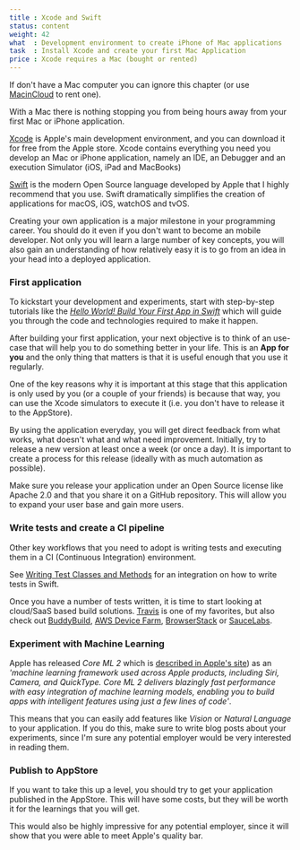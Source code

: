 ```yaml
---
title : Xcode and Swift
status: content
weight: 42
what  : Development environment to create iPhone of Mac applications
task  : Install Xcode and create your first Mac Application
price : Xcode requires a Mac (bought or rented)
---
```


If don't have a Mac computer you can ignore this chapter (or use [MacinCloud](https://www.macincloud.com) to rent one). 

With a Mac there is nothing stopping you from being hours away from your first Mac or iPhone application.

[Xcode](https://en.wikipedia.org/wiki/Xcode) is Apple's main development environment, and you can download it for free from the Apple store. Xcode contains everything you need you develop an Mac or iPhone application, namely an IDE, an Debugger and an execution Simulator (iOS, iPad and MacBooks)

[Swift](https://developer.apple.com/swift/) is the modern Open Source language developed by Apple that I highly recommend that you use. Swift dramatically simplifies the creation of applications for macOS, iOS, watchOS and tvOS.

Creating your own application is a major milestone in your programming career. You should do it even if you don't want to become an mobile developer. Not only you will learn a large number of key concepts, you will also gain an understanding of how relatively easy it is to go from an idea in your head into a deployed application.

### First application

To kickstart your development and experiments, start with step-by-step tutorials like the _[Hello World! Build Your First App in Swift](https://www.appcoda.com/learnswift/build-your-first-app.html)_ which will guide you through the code and technologies required to make it happen.

After building your first application, your next objective is to think of an use-case that will help you to do something better in your life. This is an **App for you** and the only thing that matters is that it is useful enough that you use it regularly. 

One of the key reasons why it is important at this stage that this application is only used by you (or a couple of your friends) is because that way, you can use the Xcode simulators to execute it (i.e. you don't have to release it to the AppStore). 

By using the application everyday, you will get direct feedback from what works, what doesn't what and what need improvement. Initially, try to release a new version at least once a week (or once a day). It is important to create a process for this release (ideally with as much automation as possible).

Make sure you release your application under an Open Source license like Apache 2.0 and that you share it on a GitHub repository. This will allow you to expand your user base and gain more users.

### Write tests and create a CI pipeline

Other key workflows that you need to adopt is writing tests and executing them in a CI (Continuous Integration) environment.

See [Writing Test Classes and Methods](https://developer.apple.com/library/archive/documentation/DeveloperTools/Conceptual/testing_with_xcode/chapters/04-writing_tests.html) for an integration on how to write tests in Swift. 

Once you have a number of tests written, it is time to start looking at cloud/SaaS based build solutions. [Travis](https://docs.travis-ci.com/user/languages/objective-c/) is one of my favorites, but also check out [BuddyBuild](https://www.buddybuild.com/), [AWS Device Farm](https://aws.amazon.com/device-farm/), [BrowserStack](https://www.browserstack.com/ios-testing) or [SauceLabs](https://saucelabs.com/resources/articles/ios-app-testing).

### Experiment with Machine Learning

Apple has released _Core ML 2_ which is [described in Apple's site](https://developer.apple.com/machine-learning/)) as an _'machine learning framework used across Apple products, including Siri, Camera, and QuickType. Core ML 2 delivers blazingly fast performance with easy integration of machine learning models, enabling you to build apps with intelligent features using just a few lines of code'_.

This means that you can easily add features like _Vision_ or _Natural Language_ to your application. If you do this, make sure to write blog posts about your experiments, since I'm sure any potential employer would be very interested in reading them.

### Publish to AppStore

If you want to take this up a level, you should try to get your application published in the AppStore. This will have some costs, but they will be worth it for the learnings that you will get. 

This would also be highly impressive for any potential employer, since it will show that you were able to meet Apple's quality bar.
